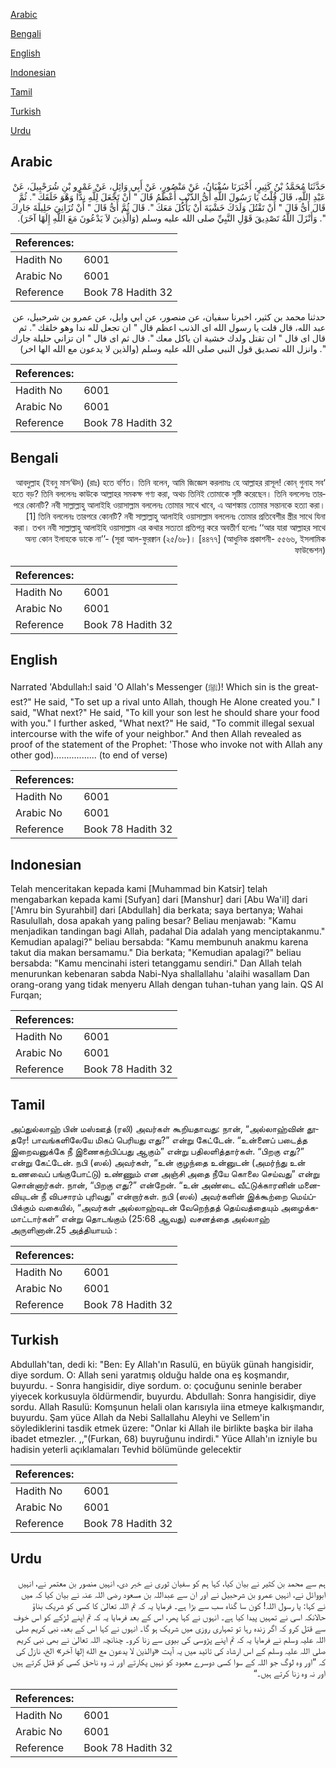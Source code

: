 [Arabic](#arabic)

[Bengali](#bengali)

[English](#english)

[Indonesian](#indonesian)

[Tamil](#tamil)

[Turkish](#turkish)

[Urdu](#urdu)

## Arabic


<div dir="rtl" lang="ar" style={{fontSize:'larger',backgroundColor:'#f8f9fa',padding:20}}>
حَدَّثَنَا مُحَمَّدُ بْنُ كَثِيرٍ، أَخْبَرَنَا سُفْيَانُ، عَنْ مَنْصُورٍ، عَنْ أَبِي وَائِلٍ، عَنْ عَمْرِو بْنِ شُرَحْبِيلَ، عَنْ عَبْدِ اللَّهِ، قَالَ قُلْتُ يَا رَسُولَ اللَّهِ أَىُّ الذَّنْبِ أَعْظَمُ قَالَ ‏"‏ أَنْ تَجْعَلَ لِلَّهِ نِدًّا وَهْوَ خَلَقَكَ ‏"‏‏.‏ ثُمَّ قَالَ أَىُّ قَالَ ‏"‏ أَنْ تَقْتُلَ وَلَدَكَ خَشْيَةَ أَنْ يَأْكُلَ مَعَكَ ‏"‏‏.‏ قَالَ ثُمَّ أَىُّ قَالَ ‏"‏ أَنْ تُزَانِيَ حَلِيلَةَ جَارِكَ ‏"‏‏.‏ وَأَنْزَلَ اللَّهُ تَصْدِيقَ قَوْلِ النَّبِيِّ صلى الله عليه وسلم ‏(‏وَالَّذِينَ لاَ يَدْعُونَ مَعَ اللَّهِ إِلَهًا آخَرَ‏)‏‏.‏
</div>
<div style={{backgroundColor:'#f8f9fa',padding:20, marginBottom: 10}}><table> <thead> <tr> <th>References:</th> <th></th> </tr> </thead> <tbody><tr><td>Hadith No</td><td>6001</td></tr><tr><td>Arabic No</td><td>6001</td></tr><tr><td>Reference</td><td>Book 78 Hadith 32</td></tr></tbody></table></div>


<div dir="rtl" lang="ar" style={{fontSize:'larger',backgroundColor:'#f8f9fa',padding:20}}>
حدثنا محمد بن كثير، اخبرنا سفيان، عن منصور، عن ابي وايل، عن عمرو بن شرحبيل، عن عبد الله، قال قلت يا رسول الله اى الذنب اعظم قال " ان تجعل لله ندا وهو خلقك ". ثم قال اى قال " ان تقتل ولدك خشية ان ياكل معك ". قال ثم اى قال " ان تزاني حليلة جارك ". وانزل الله تصديق قول النبي صلى الله عليه وسلم (والذين لا يدعون مع الله الها اخر)
</div>
<div style={{backgroundColor:'#f8f9fa',padding:20, marginBottom: 10}}><table> <thead> <tr> <th>References:</th> <th></th> </tr> </thead> <tbody><tr><td>Hadith No</td><td>6001</td></tr><tr><td>Arabic No</td><td>6001</td></tr><tr><td>Reference</td><td>Book 78 Hadith 32</td></tr></tbody></table></div>

## Bengali


<div dir="rtl" lang="bn" style={{fontSize:'larger',backgroundColor:'#f8f9fa',padding:20}}>
‘আবদুল্লাহ (ইবনু মাস‘ঊদ) (রাঃ) হতে বর্ণিত। তিনি বলেন, আমি জিজ্ঞেস করলামঃ হে আল্লাহর রাসূল! কোন্ গুনাহ সব হতে বড়? তিনি বললেনঃ কাউকে আল্লাহর সমকক্ষ গণ্য করা, অথচ তিনিই তোমাকে সৃষ্টি করেছেন। তিনি বললেনঃ তারপরে কোনটি? নবী সাল্লাল্লাহু আলাইহি ওয়াসাল্লাম বললেনঃ তোমার সাথে খাবে, এ আশঙ্কায় তোমার সন্তানকে হত্যা করা। [1] তিনি বললেনঃ তারপরে কোনটি? নবী সাল্লাল্লাহু আলাইহি ওয়াসাল্লাম বললেনঃ তোমার প্রতিবেশীর স্ত্রীর সাথে যিনা করা। তখন নবী সাল্লাল্লাহু আলাইহি ওয়াসাল্লাম এর কথার সত্যতা প্রতিপন্ন করে অবতীর্ণ হলোঃ ‘‘আর যারা আল্লাহর সাথে অন্য কোন ইলাহকে ডাকে না’’- (সূরা আল-ফুরক্বান (২৫/৬৮)। [৪৪৭৭] (আধুনিক প্রকাশনী- ৫৫৬৬, ইসলামিক ফাউন্ডেশন)
</div>
<div style={{backgroundColor:'#f8f9fa',padding:20, marginBottom: 10}}><table> <thead> <tr> <th>References:</th> <th></th> </tr> </thead> <tbody><tr><td>Hadith No</td><td>6001</td></tr><tr><td>Arabic No</td><td>6001</td></tr><tr><td>Reference</td><td>Book 78 Hadith 32</td></tr></tbody></table></div>

## English


<div dir="ltr" lang="en" style={{fontSize:'larger',backgroundColor:'#f8f9fa',padding:20}}>
Narrated 'Abdullah:I said 'O Allah's Messenger (ﷺ)! Which sin is the greatest?" He said, "To set up a rival unto Allah, though He Alone created you." I said, "What next?" He said, "To kill your son lest he should share your food with you." I further asked, "What next?" He said, "To commit illegal sexual intercourse with the wife of your neighbor." And then Allah revealed as proof of the statement of the Prophet: 'Those who invoke not with Allah any other god)................. (to end of verse)
</div>
<div style={{backgroundColor:'#f8f9fa',padding:20, marginBottom: 10}}><table> <thead> <tr> <th>References:</th> <th></th> </tr> </thead> <tbody><tr><td>Hadith No</td><td>6001</td></tr><tr><td>Arabic No</td><td>6001</td></tr><tr><td>Reference</td><td>Book 78 Hadith 32</td></tr></tbody></table></div>

## Indonesian


<div dir="ltr" lang="id" style={{fontSize:'larger',backgroundColor:'#f8f9fa',padding:20}}>
Telah menceritakan kepada kami [Muhammad bin Katsir] telah mengabarkan kepada kami [Sufyan] dari [Manshur] dari [Abu Wa'il] dari ['Amru bin Syurahbil] dari [Abdullah] dia berkata; saya bertanya; Wahai Rasulullah, dosa apakah yang paling besar? Beliau menjawab: "Kamu menjadikan tandingan bagi Allah, padahal Dia adalah yang menciptakanmu." Kemudian apalagi?" beliau bersabda: "Kamu membunuh anakmu karena takut dia makan bersamamu." Dia berkata; "Kemudian apalagi?" beliau bersabda: "Kamu mencinahi isteri tetanggamu sendiri." Dan Allah telah menurunkan kebenaran sabda Nabi-Nya shallallahu 'alaihi wasallam Dan orang-orang yang tidak menyeru Allah dengan tuhan-tuhan yang lain. QS Al Furqan;
</div>
<div style={{backgroundColor:'#f8f9fa',padding:20, marginBottom: 10}}><table> <thead> <tr> <th>References:</th> <th></th> </tr> </thead> <tbody><tr><td>Hadith No</td><td>6001</td></tr><tr><td>Arabic No</td><td>6001</td></tr><tr><td>Reference</td><td>Book 78 Hadith 32</td></tr></tbody></table></div>

## Tamil


<div dir="ltr" lang="ta" style={{fontSize:'larger',backgroundColor:'#f8f9fa',padding:20}}>
அப்துல்லாஹ் பின் மஸ்ஊத் (ரலி) அவர்கள் கூறியதாவது: நான், “அல்லாஹ்வின் தூதரே! பாவங்களிலேயே மிகப் பெரியது எது?” என்று கேட்டேன். “உன்னைப் படைத்த இறைவனுக்கே நீ இணைகற்பிப்பது ஆகும்” என்று பதிலளித்தார்கள். “பிறகு எது?” என்று கேட்டேன். நபி (ஸல்) அவர்கள், “உன் குழந்தை உன்னுடன் (அமர்ந்து உன் உணவைப் பங்குபோட்டு) உண்ணும் என அஞ்சி அதை நீயே கொலை செய்வது” என்று சொன்னார்கள். நான், “பிறகு எது?” என்றேன். “உன் அண்டை வீட்டுக்காரனின் மனைவியுடன் நீ விபசாரம் புரிவது” என்றார்கள். நபி (ஸல்) அவர்களின் இக்கூற்றை மெய்ப்பிக்கும் வகையில், “அவர்கள் அல்லாஹ்வுடன் வேறெந்தத் தெய்வத்தையும் அழைக்கமாட்டார்கள்” என்று தொடங்கும் (25:68 ஆவது) வசனத்தை அல்லாஹ் அருளினான்.25 அத்தியாயம் :
</div>
<div style={{backgroundColor:'#f8f9fa',padding:20, marginBottom: 10}}><table> <thead> <tr> <th>References:</th> <th></th> </tr> </thead> <tbody><tr><td>Hadith No</td><td>6001</td></tr><tr><td>Arabic No</td><td>6001</td></tr><tr><td>Reference</td><td>Book 78 Hadith 32</td></tr></tbody></table></div>

## Turkish


<div dir="ltr" lang="tr" style={{fontSize:'larger',backgroundColor:'#f8f9fa',padding:20}}>
Abdullah'tan, dedi ki: "Ben: Ey Allah'ın Rasulü, en büyük günah hangisidir, diye sordum. O: Allah seni yaratmış olduğu halde ona eş koşmandır, buyurdu. - Sonra hangisidir, diye sordum. o: çocuğunu seninle beraber yiyecek korkusuyla öldürmendir, buyurdu. Abdullah: Sonra hangisidir, diye sordu. Allah Rasulü: Komşunun helali olan karısıyla iina etmeye kalkışmandır, buyurdu. Şam yüce Allah da Nebi Sallallahu Aleyhi ve Sellem'in söylediklerini tasdik etmek üzere: "Onlar ki Allah ile birlikte başka bir ilaha ibadet etmezler. ,,"(Furkan, 68) buyruğunu indirdi." Yüce Allah'ın izniyle bu hadisin yeterli açıklamaları Tevhid bölümünde gelecektir
</div>
<div style={{backgroundColor:'#f8f9fa',padding:20, marginBottom: 10}}><table> <thead> <tr> <th>References:</th> <th></th> </tr> </thead> <tbody><tr><td>Hadith No</td><td>6001</td></tr><tr><td>Arabic No</td><td>6001</td></tr><tr><td>Reference</td><td>Book 78 Hadith 32</td></tr></tbody></table></div>

## Urdu


<div dir="rtl" lang="ur" style={{fontSize:'larger',backgroundColor:'#f8f9fa',padding:20}}>
ہم سے محمد بن کثیر نے بیان کیا، کہا ہم کو سفیان ثوری نے خبر دی، انہیں منصور بن معتمر نے، انہیں ابووائل نے، انہیں عمرو بن شرحبیل نے اور ان سے عبداللہ بن مسعود رضی اللہ عنہ نے بیان کیا کہ میں نے کہا: یا رسول اللہ! کون سا گناہ سب سے بڑا ہے۔ فرمایا یہ کہ تم اللہ تعالیٰ کا کسی کو شریک بناؤ حالانکہ اسی نے تمہیں پیدا کیا ہے۔ انہوں نے کہا پھر، اس کے بعد فرمایا یہ کہ تم اپنے لڑکے کو اس خوف سے قتل کرو کہ اگر زندہ رہا تو تمہاری روزی میں شریک ہو گا۔ انہوں نے کہا اس کے بعد، نبی کریم صلی اللہ علیہ وسلم نے فرمایا یہ کہ تم اپنے پڑوسی کی بیوی سے زنا کرو۔ چنانچہ اللہ تعالیٰ نے بھی نبی کریم صلی اللہ علیہ وسلم کے اس ارشاد کی تائید میں یہ آیت «والذين لا يدعون مع الله إلها آخر‏» الخ، نازل کی کہ ”اور وہ لوگ جو اللہ کے سوا کسی دوسرے معبود کو نہیں پکارتے اور نہ وہ ناحق کسی کو قتل کرتے ہیں اور نہ وہ زنا کرتے ہیں۔“
</div>
<div style={{backgroundColor:'#f8f9fa',padding:20, marginBottom: 10}}><table> <thead> <tr> <th>References:</th> <th></th> </tr> </thead> <tbody><tr><td>Hadith No</td><td>6001</td></tr><tr><td>Arabic No</td><td>6001</td></tr><tr><td>Reference</td><td>Book 78 Hadith 32</td></tr></tbody></table></div>